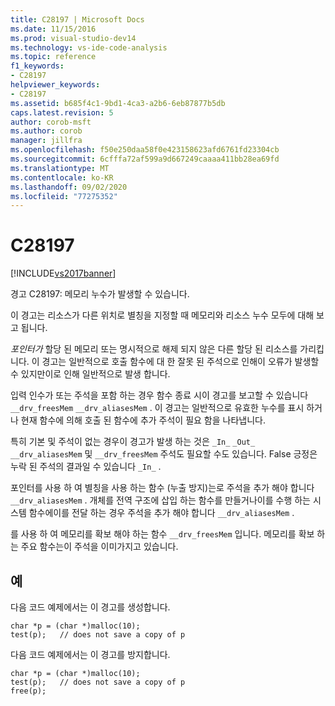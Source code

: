 ```yaml
---
title: C28197 | Microsoft Docs
ms.date: 11/15/2016
ms.prod: visual-studio-dev14
ms.technology: vs-ide-code-analysis
ms.topic: reference
f1_keywords:
- C28197
helpviewer_keywords:
- C28197
ms.assetid: b685f4c1-9bd1-4ca3-a2b6-6eb87877b5db
caps.latest.revision: 5
author: corob-msft
ms.author: corob
manager: jillfra
ms.openlocfilehash: f50e250daa58f0e423158623afd6761fd23304cb
ms.sourcegitcommit: 6cfffa72af599a9d667249caaaa411bb28ea69fd
ms.translationtype: MT
ms.contentlocale: ko-KR
ms.lasthandoff: 09/02/2020
ms.locfileid: "77275352"
---
```

# <a name="c28197"></a>C28197
[!INCLUDE[vs2017banner](../includes/vs2017banner.md)]

경고 C28197: 메모리 누수가 발생할 수 있습니다.  
  
 이 경고는 리소스가 다른 위치로 별칭을 지정할 때 메모리와 리소스 누수 모두에 대해 보고 됩니다.  
  
 *포인터가* 할당 된 메모리 또는 명시적으로 해제 되지 않은 다른 할당 된 리소스를 가리킵니다. 이 경고는 일반적으로 호출 함수에 대 한 잘못 된 주석으로 인해이 오류가 발생할 수 있지만이로 인해 일반적으로 발생 합니다.  
  
 입력 인수가 또는 주석을 포함 하는 경우 함수 종료 시이 경고를 보고할 수 있습니다 `__drv_freesMem` `__drv_aliasesMem` . 이 경고는 일반적으로 유효한 누수를 표시 하거나 현재 함수에 의해 호출 된 함수에 추가 주석이 필요 함을 나타냅니다.  
  
 특히 기본 및 주석이 없는 경우이 경고가 발생 하는 것은 `_In_` `_Out_` `__drv_aliasesMem` 및 `__drv_freesMem` 주석도 필요할 수도 있습니다. False 긍정은 누락 된 주석의 결과일 수 있습니다 `_In_` .  
  
 포인터를 사용 하 여 별칭을 사용 하는 함수 (누출 방지)는로 주석을 추가 해야 합니다 `__drv_aliasesMem` . 개체를 전역 구조에 삽입 하는 함수를 만들거나이를 수행 하는 시스템 함수에이를 전달 하는 경우 주석을 추가 해야 합니다 `__drv_aliasesMem` .  
  
 를 사용 하 여 메모리를 확보 해야 하는 함수 `__drv_freesMem` 입니다. 메모리를 확보 하는 주요 함수는이 주석을 이미가지고 있습니다.  
  
## <a name="example"></a>예  
 다음 코드 예제에서는 이 경고를 생성합니다.  
  
```  
char *p = (char *)malloc(10);  
test(p);   // does not save a copy of p  
```  
  
 다음 코드 예제에서는 이 경고를 방지합니다.  
  
```  
char *p = (char *)malloc(10);  
test(p);   // does not save a copy of p  
free(p);  
```
